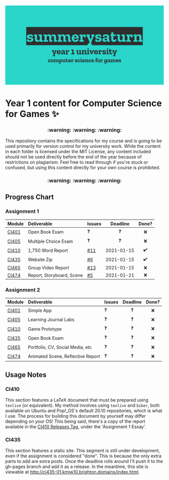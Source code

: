 ![y1-university](.github/preview.png)

# Year 1 content for Computer Science for Games :sparkles:

<h3 align="center">
 :warning: :warning: :warning:
</h3>

This repository contains the specifications for my course and is going to be used primarily for version control for my university work. While the content in each folder is licensed under the MIT License, any content included should not be used directly before the end of the year because of restrictions on plagiarism. Feel free to read through if you're stuck or confused, but using this content directly for your own course is prohibited.

<h3 align="center">
 :warning: :warning: :warning:
</h3>

## Progress Chart

### Assignment 1

| Module                                                                                                              | Deliverable               | Issues                                                          | Deadline   | Done?              |
| :------------------------------------------------------------------------------------------------------------------ | :------------------------ | :-------------------------------------------------------------- | :--------: | :----------------: |
| [CI401](https://github.com/summerysaturn/y1-university/tree/main/CI401-Introduction-to-Programming)                 | Open Book Exam            | :question:                                                      | :question: | :x:                |
| [CI405](https://github.com/summerysaturn/y1-university/tree/main/CI405-Computing-Technologies)                      | Multiple Choice Exam      | :question:                                                      | :question: | :x:                |
| [CI410](https://github.com/summerysaturn/y1-university/tree/main/CI410-Introduction-to-Game-Design-and-Development) | 1,750 Word Report         | [#11](https://github.com/summerysaturn/y1-university/issues/11) | 2021-01-15 | :heavy_check_mark: |
| [CI435](https://github.com/summerysaturn/y1-university/tree/main/CI435-Introduction-to-Web-Development)             | Website Zip               | [#6](https://github.com/summerysaturn/y1-university/issues/6)   | 2021-01-15 | :heavy_check_mark: |
| [CI465](https://github.com/summerysaturn/y1-university/tree/main/CI465-Working-in-the-Digital-and-Games-Industries) | Group Video Report        | [#13](https://github.com/summerysaturn/y1-university/issues/13) | 2021-01-15 | :x:                |
| [CI474](https://github.com/summerysaturn/y1-university/tree/main/CI474-Introduction-to-3D-Modelling-and-Animation)  | Report, Storyboard, Scene | [#5](https://github.com/summerysaturn/y1-university/issues/5)   | 2021-01-21 | :x:                |

### Assignment 2

| Module                                                                                                              | Deliverable                                         | Issues     | Deadline   | Done? |
| :------------------------------------------------------------------------------------------------------------------ | :-------------------------------------------------- | :--------- | :--------: | :---: |
| [CI401](https://github.com/summerysaturn/y1-university/tree/main/CI401-Introduction-to-Programming)                 | Simple App                                          | :question: | :question: | :x:   |
| [CI405](https://github.com/summerysaturn/y1-university/tree/main/CI405-Computing-Technologies)                      | Learning Journal Labs                               | :question: | :question: | :x:   |
| [CI410](https://github.com/summerysaturn/y1-university/tree/main/CI410-Introduction-to-Game-Design-and-Development) | Game Prototype                                      | :question: | :question: | :x:   |
| [CI435](https://github.com/summerysaturn/y1-university/tree/main/CI435-Introduction-to-Web-Development)             | Open Book Exam                                      | :question: | :question: | :x:   |
| [CI465](https://github.com/summerysaturn/y1-university/tree/main/CI465-Working-in-the-Digital-and-Games-Industries) | Portfolio, CV, Social Media, etc                    | :question: | :question: | :x:   |
| [CI474](https://github.com/summerysaturn/y1-university/tree/main/CI474-Introduction-to-3D-Modelling-and-Animation)  | Animated Scene, Reflective Report                   | :question: | :question: | :x:   |

## Usage Notes

### CI410

This section features a LaTeX document that must be prepared using `texlive` (or equivalent). My method involves using `texlive` and `biber`, both available on Ubuntu and Pop!\_OS's default 20.10 repositories, which is what I use. The process for building this document by yourself may differ depending on your OS! This being said, there's a copy of the report available in the [CI410 Releases Tag](https://github.com/summerysaturn/y1-university/releases/tag/CI410), under the 'Assignment 1 Essay'.

### CI435

This section features a static site. This segment is still under development, even if the assignment is considered "done". This is because the only extra parts to add are extra posts. Once the deadline rolls around I'll push it to the gh-pages branch and add it as a release. In the meantime, this site is viewable at <http://ci435-01.kmjw10.brighton.domains/index.html>.
